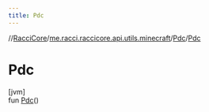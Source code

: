 ```yaml
---
title: Pdc
---
```

//[RacciCore](../../../index.html)/[me.racci.raccicore.api.utils.minecraft](../index.html)/[Pdc](index.html)/[Pdc](-pdc.html)



# Pdc



[jvm]\
fun [Pdc](-pdc.html)()




